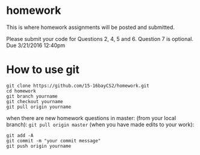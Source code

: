 # homework
This is where homework assignments will be posted and submitted.

Please submit your code for Questions 2, 4, 5 and 6.  Question 7 is optional.  Due 3/21/2016 12:40pm
# How to use git
```
git clone https://github.com/15-16bayCS2/homework.git
cd homework
git branch yourname
git checkout yourname
git pull origin yourname
```
when there are new homework questions in master:
(from your local branch): `git pull origin master`
(when you have made edits to your work):
```
git add -A
git commit -m "your commit message"
git push origin yourname
```

